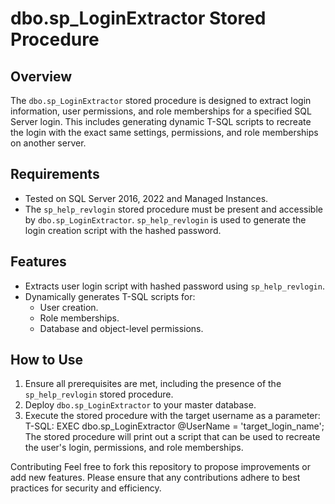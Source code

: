 # dbo.sp_LoginExtractor Stored Procedure

## Overview
The `dbo.sp_LoginExtractor` stored procedure is designed to extract login information, user permissions, and role memberships for a specified SQL Server login. 
This includes generating dynamic T-SQL scripts to recreate the login with the exact same settings, permissions, and role memberships on another server.

## Requirements
- Tested on SQL Server 2016, 2022 and Managed Instances.
- The `sp_help_revlogin` stored procedure must be present and accessible by `dbo.sp_LoginExtractor`. `sp_help_revlogin` is used to generate the login creation script with the hashed password.

## Features
- Extracts user login script with hashed password using `sp_help_revlogin`.
- Dynamically generates T-SQL scripts for:
  - User creation.
  - Role memberships.
  - Database and object-level permissions.

## How to Use
1. Ensure all prerequisites are met, including the presence of the `sp_help_revlogin` stored procedure.
2. Deploy `dbo.sp_LoginExtractor` to your master database.
3. Execute the stored procedure with the target username as a parameter:
T-SQL:
EXEC dbo.sp_LoginExtractor @UserName = 'target_login_name';
The stored procedure will print out a script that can be used to recreate the user's login, permissions, and role memberships.

Contributing
Feel free to fork this repository to propose improvements or add new features. Please ensure that any contributions adhere to best practices for security and efficiency.

